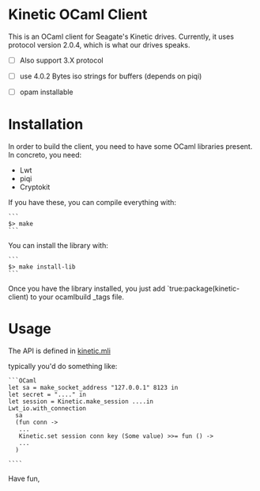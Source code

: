 Kinetic OCaml Client
====================
This is an OCaml client for Seagate's Kinetic drives. Currently, it uses protocol version 2.0.4, which is what our drives speaks.

- [ ] Also support 3.X protocol
- [ ] use 4.0.2 Bytes iso strings for buffers (depends on piqi)
- [ ] opam installable


Installation
============
In order to build the client, you need to have some OCaml libraries present.
In concreto, you need:
  - Lwt
  - piqi
  - Cryptokit


If you have these, you can compile everything with:

    ```
    $> make
    ```

You can install the library with:


    ```
    $> make install-lib
    ```


Once you have the library installed, you just add `true:package(kinetic-client) to your ocamlbuild _tags file.

Usage
=====



The API is defined in [kinetic.mli](src/kinetic.mli)

typically you'd do something like:

    ```OCaml
    let sa = make_socket_address "127.0.0.1" 8123 in
    let secret = "...." in
    let session = Kinetic.make_session ....in
    Lwt_io.with_connection
      sa
      (fun conn ->
       ...
       Kinetic.set session conn key (Some value) >>= fun () ->
       ...
      )

    ````


Have fun,
